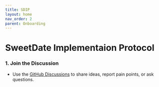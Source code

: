 ```yaml
---
title: SDIP
layout: home
nav_order: 2
parent: Onboarding
---
```


# SweetDate Implementaion Protocol

### 1. Join the Discussion
- Use the [GitHub Discussions](https://github.com/SweetDate-Calendar/sd_protocol/discussions) to share ideas, report pain points, or ask questions.
